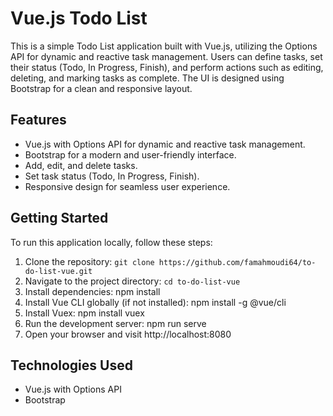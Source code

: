 # Vue.js Todo List

This is a simple Todo List application built with Vue.js, utilizing the Options API for dynamic and reactive task management. Users can define tasks, set their status (Todo, In Progress, Finish), and perform actions such as editing, deleting, and marking tasks as complete. The UI is designed using Bootstrap for a clean and responsive layout.

## Features

- Vue.js with Options API for dynamic and reactive task management.
- Bootstrap for a modern and user-friendly interface.
- Add, edit, and delete tasks.
- Set task status (Todo, In Progress, Finish).
- Responsive design for seamless user experience.

## Getting Started

To run this application locally, follow these steps:

1. Clone the repository: `git clone https://github.com/famahmoudi64/to-do-list-vue.git`
2. Navigate to the project directory: `cd to-do-list-vue`
3. Install dependencies: npm install
4. Install Vue CLI globally (if not installed): npm install -g @vue/cli
5. Install Vuex: npm install vuex
6. Run the development server: npm run serve
7. Open your browser and visit http://localhost:8080

## Technologies Used

- Vue.js with Options API
- Bootstrap

